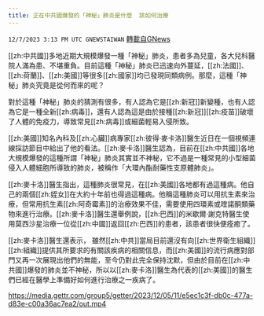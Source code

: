 ```yaml
---
title: 正在中共國爆發的「神秘」肺炎是什麼  該如何治療
---
```

`12/7/2023 3:13 PM UTC GNEWSTAIWAN` [轉載自GNews](https://gnews.org/articles/2082887)



[[zh:中共國]]多地近期大規模爆發一種「神秘」肺炎，患者多為兒童，各大兒科醫院人滿為患、不堪重負。目前這種「神秘」肺炎已迅速向外蔓延，[[zh:法國]]、[[zh:荷蘭]]、[[zh:美國]]等很多[[zh:國家]]均已發現同類病例。那麼，這種「神秘」肺炎究竟是從何而來的呢？  

對於這種「神秘」肺炎的猜測有很多，有人認為它是[[zh:新冠]]新變種，也有人認為它是一種全新[[zh:病毒]]，還有人認為這是由於接種[[zh:新冠]][[zh:疫苗]]破壞了人體的免疫力，導致常見[[zh:病毒]]或細菌輕易入侵所致。

  

[[zh:美國]]知名內科及[[zh:心臟]]病專家[[zh:彼得·麥卡洛]]醫生近日在一個視頻連線採訪節目中給出了他的看法。[[zh:麥卡洛]]醫生認為，目前在[[zh:中共國]]各地大規模爆發的這種所謂「神秘」肺炎其實並不神秘，它不過是一種常見的小型細菌侵入人體細胞所導致的肺炎，被稱作「大環內酯耐藥性支原體肺炎」。

  

[[zh:麥卡洛]]醫生指出，這種肺炎很常見，在[[zh:美國]]各地都有過這種病。他自己的兩個[[zh:姪女]]在大約十年前也得過這種病。他稱這種肺炎可以用抗生素來治療，但常用抗生素[[zh:阿奇霉素]]的治療效果不佳，需要使用四環素或喹諾酮類藥物來進行治療。[[zh:麥卡洛]]醫生還舉例說，[[zh:巴西]]的米歇爾·謝克特醫生使用莫西沙星治療一位從[[zh:中國]]返回[[zh:巴西]]的患者，該患者很快便痊癒了。

  

[[zh:麥卡洛]]醫生還表示， 雖然[[zh:中共]]當局目前還沒有向[[zh:世界衛生組織]][[zh:組織]]提供其所要求的有關該疾病的相關信息，而[[zh:美國]]的流行病應對部門又再一次展現出他們的無能，至今仍對此完全保持沈默，但由於目前在[[zh:中共國]]爆發的肺炎並不神秘，所以以[[zh:麥卡洛]]醫生為代表的[[zh:美國]]的醫生們已經在醫學上準備好如何進行治療之一疾病了。


https://media.gettr.com/group5/getter/2023/12/05/11/e5ec1c3f-db0c-477a-d83e-c00a36ac7ea2/out.mp4



